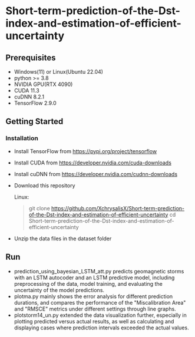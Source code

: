 # Short-term-prediction-of-the-Dst-index-and-estimation-of-efficient-uncertainty
## Prerequisites

- Windows(11) or Linux(Ubuntu 22.04)
- python >= 3.8
- NVIDIA GPU(RTX 4090)
- CUDA 11.3
- cuDNN 8.2.1
- TensorFlow 2.9.0

## Getting Started

### Installation

- Install TensorFlow from https://pypi.org/project/tensorflow

- Install CUDA from https://developer.nvidia.com/cuda-downloads

- Install cuDNN from https://developer.nvidia.com/cudnn-downloads

- Download this repository

	Linux:

	>git clone https://github.com/XchrysalisX/Short-term-prediction-of-the-Dst-index-and-estimation-of-efficient-uncertainty
	>cd Short-term-prediction-of-the-Dst-index-and-estimation-of-efficient-uncertainty

- Unzip the data files in the dataset folder

## Run

- prediction_using_bayesian_LSTM_att.py predicts geomagnetic storms with an LSTM autocoder and an LSTM predictive model, including preprocessing of the data, model training, and evaluating the uncertainty of the model predictions.
- plotma.py mainly shows the error analysis for different prediction durations, and compares the performance of the "Miscalibration Area" and "RMSCE" metrics under different settings through line graphs.
- plotstorm14_un.py extended the data visualization further, especially in plotting predicted versus actual results, as well as calculating and displaying cases where prediction intervals exceeded the actual values.
